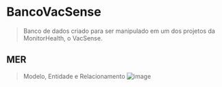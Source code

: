 # BancoVacSense
> Banco de dados criado para ser manipulado em um dos projetos da MonitorHealth, o VacSense.


## MER
> Modelo, Entidade e Relacionamento
![image](https://user-images.githubusercontent.com/86174349/224577208-0d2139cf-3fd8-4fa7-9fa9-f6923f4afbff.png)
